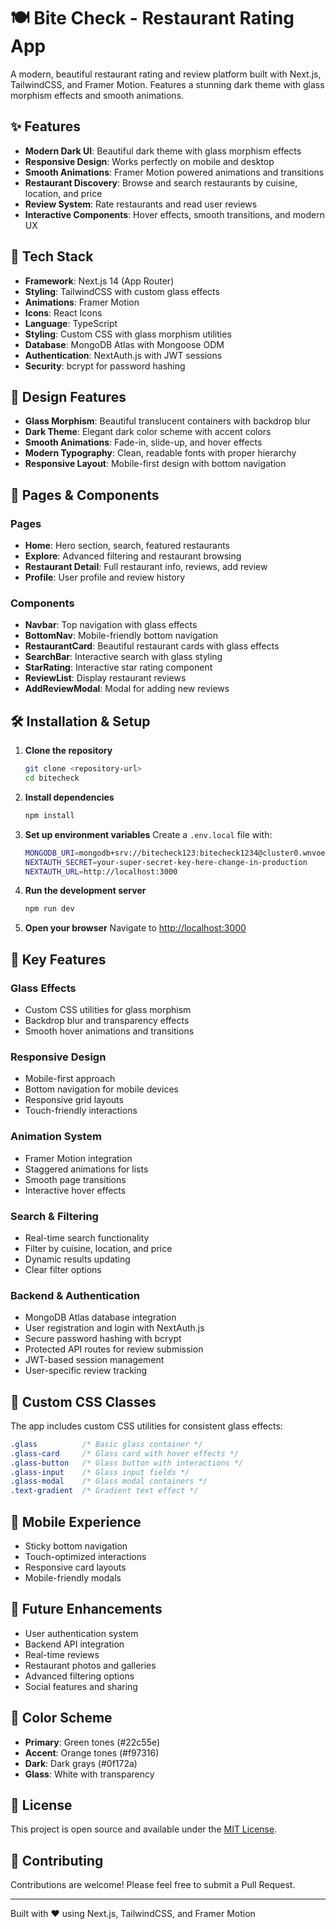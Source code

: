 # 🍽️ Bite Check - Restaurant Rating App

A modern, beautiful restaurant rating and review platform built with Next.js, TailwindCSS, and Framer Motion. Features a stunning dark theme with glass morphism effects and smooth animations.

## ✨ Features

- **Modern Dark UI**: Beautiful dark theme with glass morphism effects
- **Responsive Design**: Works perfectly on mobile and desktop
- **Smooth Animations**: Framer Motion powered animations and transitions
- **Restaurant Discovery**: Browse and search restaurants by cuisine, location, and price
- **Review System**: Rate restaurants and read user reviews
- **Interactive Components**: Hover effects, smooth transitions, and modern UX

## 🚀 Tech Stack

- **Framework**: Next.js 14 (App Router)
- **Styling**: TailwindCSS with custom glass effects
- **Animations**: Framer Motion
- **Icons**: React Icons
- **Language**: TypeScript
- **Styling**: Custom CSS with glass morphism utilities
- **Database**: MongoDB Atlas with Mongoose ODM
- **Authentication**: NextAuth.js with JWT sessions
- **Security**: bcrypt for password hashing

## 🎨 Design Features

- **Glass Morphism**: Beautiful translucent containers with backdrop blur
- **Dark Theme**: Elegant dark color scheme with accent colors
- **Smooth Animations**: Fade-in, slide-up, and hover effects
- **Modern Typography**: Clean, readable fonts with proper hierarchy
- **Responsive Layout**: Mobile-first design with bottom navigation

## 📱 Pages & Components

### Pages
- **Home**: Hero section, search, featured restaurants
- **Explore**: Advanced filtering and restaurant browsing
- **Restaurant Detail**: Full restaurant info, reviews, add review
- **Profile**: User profile and review history

### Components
- **Navbar**: Top navigation with glass effects
- **BottomNav**: Mobile-friendly bottom navigation
- **RestaurantCard**: Beautiful restaurant cards with glass effects
- **SearchBar**: Interactive search with glass styling
- **StarRating**: Interactive star rating component
- **ReviewList**: Display restaurant reviews
- **AddReviewModal**: Modal for adding new reviews

## 🛠️ Installation & Setup

1. **Clone the repository**
   ```bash
   git clone <repository-url>
   cd bitecheck
   ```

2. **Install dependencies**
   ```bash
   npm install
   ```

3. **Set up environment variables**
   Create a `.env.local` file with:
   ```bash
   MONGODB_URI=mongodb+srv://bitecheck123:bitecheck1234@cluster0.wnvoemk.mongodb.net/bitecheck?retryWrites=true&w=majority&appName=Cluster0
   NEXTAUTH_SECRET=your-super-secret-key-here-change-in-production
   NEXTAUTH_URL=http://localhost:3000
   ```

4. **Run the development server**
   ```bash
   npm run dev
   ```

5. **Open your browser**
   Navigate to [http://localhost:3000](http://localhost:3000)

## 🎯 Key Features

### Glass Effects
- Custom CSS utilities for glass morphism
- Backdrop blur and transparency effects
- Smooth hover animations and transitions

### Responsive Design
- Mobile-first approach
- Bottom navigation for mobile devices
- Responsive grid layouts
- Touch-friendly interactions

### Animation System
- Framer Motion integration
- Staggered animations for lists
- Smooth page transitions
- Interactive hover effects

### Search & Filtering
- Real-time search functionality
- Filter by cuisine, location, and price
- Dynamic results updating
- Clear filter options

### Backend & Authentication
- MongoDB Atlas database integration
- User registration and login with NextAuth.js
- Secure password hashing with bcrypt
- Protected API routes for review submission
- JWT-based session management
- User-specific review tracking

## 🎨 Custom CSS Classes

The app includes custom CSS utilities for consistent glass effects:

```css
.glass          /* Basic glass container */
.glass-card     /* Glass card with hover effects */
.glass-button   /* Glass button with interactions */
.glass-input    /* Glass input fields */
.glass-modal    /* Glass modal containers */
.text-gradient  /* Gradient text effect */
```

## 📱 Mobile Experience

- Sticky bottom navigation
- Touch-optimized interactions
- Responsive card layouts
- Mobile-friendly modals

## 🔮 Future Enhancements

- User authentication system
- Backend API integration
- Real-time reviews
- Restaurant photos and galleries
- Advanced filtering options
- Social features and sharing

## 🎨 Color Scheme

- **Primary**: Green tones (#22c55e)
- **Accent**: Orange tones (#f97316)
- **Dark**: Dark grays (#0f172a)
- **Glass**: White with transparency

## 📄 License

This project is open source and available under the [MIT License](LICENSE).

## 🤝 Contributing

Contributions are welcome! Please feel free to submit a Pull Request.

---

Built with ❤️ using Next.js, TailwindCSS, and Framer Motion
